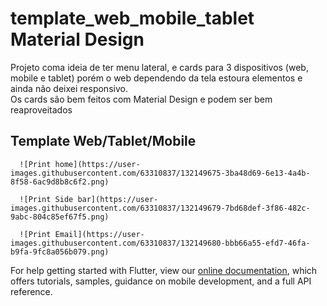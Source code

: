# template_web_mobile_tablet Material Design

Projeto coma  ideia de ter menu lateral, e cards para 3 dispositivos (web, mobile e tablet) porém o web dependendo da tela estoura elementos e ainda não deixei responsivo.
<br>
Os cards são bem feitos com Material Design e podem ser bem reaproveitados
## Template Web/Tablet/Mobile


      ![Print home](https://user-images.githubusercontent.com/63310837/132149675-3ba48d69-6e13-4a4b-8f58-6ac9d8b8c6f2.png)
 
      ![Print Side bar](https://user-images.githubusercontent.com/63310837/132149679-7bd68def-3f86-482c-9abc-804c85ef67f5.png)
 
      ![Print Email](https://user-images.githubusercontent.com/63310837/132149680-bbb66a55-efd7-46fa-b9fa-9fc8a056b079.png)
 



For help getting started with Flutter, view our
[online documentation](https://flutter.dev/docs), which offers tutorials,
samples, guidance on mobile development, and a full API reference.
